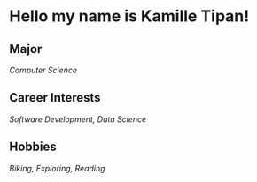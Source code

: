 # Hello my name is Kamille Tipan!

## Major
*Computer Science*

## Career Interests
*Software Development, Data Science*

## Hobbies
*Biking, Exploring, Reading*
